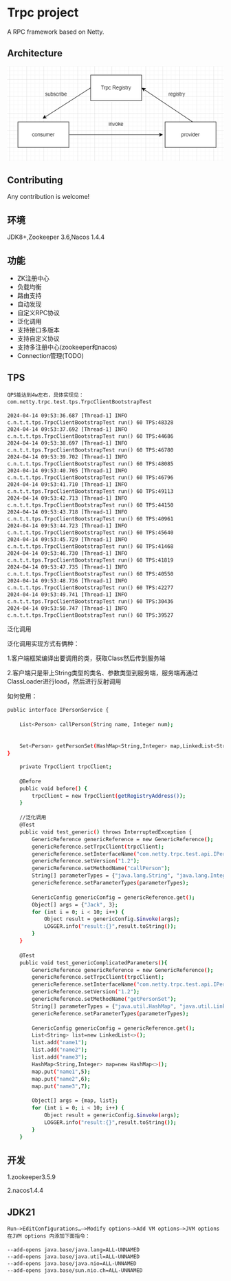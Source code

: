 # Trpc project

A RPC framework based on Netty.

## Architecture

![Trpc skeleton](doc/trpc.png)

## Contributing

Any contribution is welcome!


## 环境
JDK8+,Zookeeper 3.6,Nacos 1.4.4

## 功能

* ZK注册中心
* 负载均衡
* 路由支持
* 自动发现
* 自定义RPC协议
* 泛化调用
* 支持接口多版本
* 支持自定义协议
* 支持多注册中心(zookeeper和nacos)
* Connection管理(TODO)


## TPS

    QPS能达到4w左右，具体实现见：com.netty.trpc.test.tps.TrpcClientBootstrapTest

    2024-04-14 09:53:36.687 [Thread-1] INFO  c.n.t.t.tps.TrpcClientBootstrapTest run() 60 TPS:48328
    2024-04-14 09:53:37.692 [Thread-1] INFO  c.n.t.t.tps.TrpcClientBootstrapTest run() 60 TPS:44686
    2024-04-14 09:53:38.697 [Thread-1] INFO  c.n.t.t.tps.TrpcClientBootstrapTest run() 60 TPS:46780
    2024-04-14 09:53:39.702 [Thread-1] INFO  c.n.t.t.tps.TrpcClientBootstrapTest run() 60 TPS:48085
    2024-04-14 09:53:40.705 [Thread-1] INFO  c.n.t.t.tps.TrpcClientBootstrapTest run() 60 TPS:46796
    2024-04-14 09:53:41.710 [Thread-1] INFO  c.n.t.t.tps.TrpcClientBootstrapTest run() 60 TPS:49113
    2024-04-14 09:53:42.713 [Thread-1] INFO  c.n.t.t.tps.TrpcClientBootstrapTest run() 60 TPS:44150
    2024-04-14 09:53:43.718 [Thread-1] INFO  c.n.t.t.tps.TrpcClientBootstrapTest run() 60 TPS:40961
    2024-04-14 09:53:44.723 [Thread-1] INFO  c.n.t.t.tps.TrpcClientBootstrapTest run() 60 TPS:45640
    2024-04-14 09:53:45.729 [Thread-1] INFO  c.n.t.t.tps.TrpcClientBootstrapTest run() 60 TPS:41468
    2024-04-14 09:53:46.730 [Thread-1] INFO  c.n.t.t.tps.TrpcClientBootstrapTest run() 60 TPS:41819
    2024-04-14 09:53:47.735 [Thread-1] INFO  c.n.t.t.tps.TrpcClientBootstrapTest run() 60 TPS:40550
    2024-04-14 09:53:48.736 [Thread-1] INFO  c.n.t.t.tps.TrpcClientBootstrapTest run() 60 TPS:42277
    2024-04-14 09:53:49.741 [Thread-1] INFO  c.n.t.t.tps.TrpcClientBootstrapTest run() 60 TPS:30436
    2024-04-14 09:53:50.747 [Thread-1] INFO  c.n.t.t.tps.TrpcClientBootstrapTest run() 60 TPS:39527

泛化调用

泛化调用实现方式有俩种：

1.客户端框架编译出要调用的类，获取Class然后传到服务端

2.客户端只是带上String类型的类名、参数类型到服务端，服务端再通过ClassLoader进行load，然后进行反射调用

如何使用：
```bash
public interface IPersonService {

    List<Person> callPerson(String name, Integer num);


    Set<Person> getPersonSet(HashMap<String,Integer> map,LinkedList<String> names);
}
```

```bash
    private TrpcClient trpcClient;

    @Before
    public void before() {
        trpcClient = new TrpcClient(getRegistryAddress());
    }
    
    //泛化调用
    @Test
    public void test_generic() throws InterruptedException {
        GenericReference genericReference = new GenericReference();
        genericReference.setTrpcClient(trpcClient);
        genericReference.setInterfaceName("com.netty.trpc.test.api.IPersonService");
        genericReference.setVersion("1.2");
        genericReference.setMethodName("callPerson");
        String[] parameterTypes = {"java.lang.String", "java.lang.Integer"};
        genericReference.setParameterTypes(parameterTypes);

        GenericConfig genericConfig = genericReference.get();
        Object[] args = {"Jack", 3};
        for (int i = 0; i < 10; i++) {
            Object result = genericConfig.$invoke(args);
            LOGGER.info("result:{}",result.toString());
        }
    }

    @Test
    public void test_genericComplicatedParameters(){
        GenericReference genericReference = new GenericReference();
        genericReference.setTrpcClient(trpcClient);
        genericReference.setInterfaceName("com.netty.trpc.test.api.IPersonService");
        genericReference.setVersion("1.2");
        genericReference.setMethodName("getPersonSet");
        String[] parameterTypes = {"java.util.HashMap", "java.util.LinkedList"};
        genericReference.setParameterTypes(parameterTypes);

        GenericConfig genericConfig = genericReference.get();
        List<String> list=new LinkedList<>();
        list.add("name1");
        list.add("name2");
        list.add("name3");
        HashMap<String,Integer> map=new HashMap<>();
        map.put("name1",5);
        map.put("name2",6);
        map.put("name3",7);

        Object[] args = {map, list};
        for (int i = 0; i < 10; i++) {
            Object result = genericConfig.$invoke(args);
            LOGGER.info("result:{}",result.toString());
        }
    }
```

## 开发
    
1.zookeeper3.5.9

2.nacos1.4.4


## JDK21

    Run—>EditConfigurations…—>Modify options—>Add VM options—>JVM options在JVM options 内添加下面指令：
    
    --add-opens java.base/java.lang=ALL-UNNAMED
    --add-opens java.base/java.util=ALL-UNNAMED
    --add-opens java.base/java.nio=ALL-UNNAMED
    --add-opens java.base/sun.nio.ch=ALL-UNNAMED